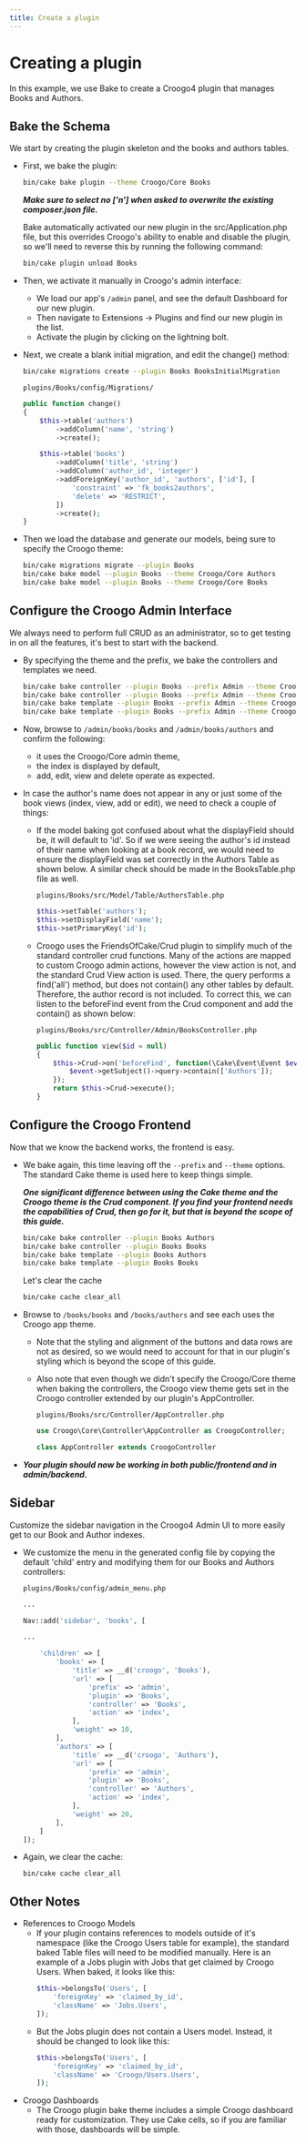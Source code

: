 ```yaml
---
title: Create a plugin
---
```


# Creating a plugin

In this example, we use Bake to create a Croogo4 plugin that manages Books and Authors.

## Bake the Schema

We start by creating the plugin skeleton and the books and authors tables.

- First, we bake the plugin:
  ```sh
  bin/cake bake plugin --theme Croogo/Core Books
  ```
  **_Make sure to select no ['n'] when asked to overwrite the existing composer.json file._**

  Bake automatically activated our new plugin in the src/Application.php file, but this overrides Croogo's ability to enable and disable the plugin, so we'll need to reverse this by running the following command:
  ```sh
  bin/cake plugin unload Books
  ```
- Then, we activate it manually in Croogo's admin interface:
  - We load our app's `/admin` panel, and see the default Dashboard for our new plugin.
  - Then navigate to Extensions -> Plugins and find our new plugin in the list.
  - Activate the plugin by clicking on the lightning bolt.
- Next, we create a blank initial migration, and edit the change() method:
  ```sh
  bin/cake migrations create --plugin Books BooksInitialMigration
  ```
  `plugins/Books/config/Migrations/` 
  ```php
  public function change()
  {
      $this->table('authors')
          ->addColumn('name', 'string')
          ->create();

      $this->table('books')
          ->addColumn('title', 'string')
          ->addColumn('author_id', 'integer')
          ->addForeignKey('author_id', 'authors', ['id'], [
              'constraint' => 'fk_books2authors',
              'delete' => 'RESTRICT',
          ])
          ->create();
  }
  ```
- Then we load the database and generate our models, being sure to specify the Croogo theme:
  ```sh
  bin/cake migrations migrate --plugin Books
  bin/cake bake model --plugin Books --theme Croogo/Core Authors
  bin/cake bake model --plugin Books --theme Croogo/Core Books
  ```

## Configure the Croogo Admin Interface

We always need to perform full CRUD as an administrator, so to get testing in on all the features, it's best to start with the backend.

- By specifying the theme and the prefix, we bake the controllers and templates we need.

  ```sh
  bin/cake bake controller --plugin Books --prefix Admin --theme Croogo/Core Authors
  bin/cake bake controller --plugin Books --prefix Admin --theme Croogo/Core Books
  bin/cake bake template --plugin Books --prefix Admin --theme Croogo/Core Authors
  bin/cake bake template --plugin Books --prefix Admin --theme Croogo/Core Books
  ```
- Now, browse to `/admin/books/books` and `/admin/books/authors` and confirm the following:
  - it uses the Croogo/Core admin theme,
  - the index is displayed by default,
  - add, edit, view and delete operate as expected.

- In case the author's name does not appear in any or just some of the book views (index, view, add or edit), we need to check a couple of things:
  - If the model baking got confused about what the displayField should be, it will default to 'id'. So if we were seeing the author's id instead of their name when looking at a book record, we would need to ensure the displayField was set correctly in the Authors Table as shown below. A similar check should be made in the BooksTable.php file as well.

    `plugins/Books/src/Model/Table/AuthorsTable.php`
    ```php
    $this->setTable('authors');
    $this->setDisplayField('name');
    $this->setPrimaryKey('id');
    ```
  - Croogo uses the FriendsOfCake/Crud plugin to simplify much of the standard controller crud functions. Many of the actions are mapped to custom Croogo admin actions, however the view action is not, and the standard Crud View action is used. There, the query performs a find('all') method, but does not contain() any other tables by default. Therefore, the author record is not included. To correct this, we can listen to the beforeFind event from the Crud component and add the contain() as shown below:

    `plugins/Books/src/Controller/Admin/BooksController.php`
    ```php
    public function view($id = null)
    {
        $this->Crud->on('beforeFind', function(\Cake\Event\Event $event) {
            $event->getSubject()->query->contain(['Authors']);
        });
        return $this->Crud->execute();
    }
    ```
## Configure the Croogo Frontend

Now that we know the backend works, the frontend is easy.

- We bake again, this time leaving off the `--prefix` and `--theme` options. The standard Cake theme is used here to keep things simple.

  **_One significant difference between using the Cake theme and the Croogo theme is the Crud component. If you find your frontend needs the capabilities of Crud, then go for it, but that is beyond the scope of this guide._**
  ```sh
  bin/cake bake controller --plugin Books Authors
  bin/cake bake controller --plugin Books Books
  bin/cake bake template --plugin Books Authors
  bin/cake bake template --plugin Books Books
  ```
  Let's clear the cache
  ```sh
  bin/cake cache clear_all
  ```

- Browse to `/books/books` and `/books/authors` and see each uses the Croogo app theme.
  - Note that the styling and alignment of the buttons and data rows are not as desired, so we would need to account for that in our plugin's styling which is beyond the scope of this guide.
  - Also note that even though we didn't specify the Croogo/Core theme when baking the controllers, the Croogo view theme gets set in the Croogo controller extended by our plugin's AppController.

    `plugins/Books/src/Controller/AppController.php`
    ```php
    use Croogo\Core\Controller\AppController as CroogoController;

    class AppController extends CroogoController
    ```

- **_Your plugin should now be working in both public/frontend and in admin/backend._**

## Sidebar

Customize the sidebar navigation in the Croogo4 Admin UI to more easily get to our Book and Author indexes.

- We customize the menu in the generated config file by copying the default 'child' entry and modifying them for our Books and Authors controllers:

  `plugins/Books/config/admin_menu.php`
  ```php
  ...

  Nav::add('sidebar', 'books', [

  ...

      'children' => [
          'books' => [
              'title' => __d('croogo', 'Books'),
              'url' => [
                  'prefix' => 'admin',
                  'plugin' => 'Books',
                  'controller' => 'Books',
                  'action' => 'index',
              ],
              'weight' => 10,
          ],
          'authors' => [
              'title' => __d('croogo', 'Authors'),
              'url' => [
                  'prefix' => 'admin',
                  'plugin' => 'Books',
                  'controller' => 'Authors',
                  'action' => 'index',
              ],
              'weight' => 20,
          ],
      ]
  ]);
  ```

- Again, we clear the cache:

  `bin/cake cache clear_all`

## Other Notes
- References to Croogo Models
  - If your plugin contains references to models outside of it's namespace (like the Croogo Users table for example), the standard baked Table files will need to be modified manually.
Here is an example of a Jobs plugin with Jobs that get claimed by Croogo Users. When baked, it looks like this:
    ```php
    $this->belongsTo('Users', [
        'foreignKey' => 'claimed_by_id',
        'className' => 'Jobs.Users',
    ]);
    ```
  - But the Jobs plugin does not contain a Users model. Instead, it should be changed to look like this:
    ```php
    $this->belongsTo('Users', [
        'foreignKey' => 'claimed_by_id',
        'className' => 'Croogo/Users.Users',
    ]);
    ```
- Croogo Dashboards
  - The Croogo plugin bake theme includes a simple Croogo dashboard ready for customization. They use Cake cells, so if you are familiar with those, dashboards will be simple.